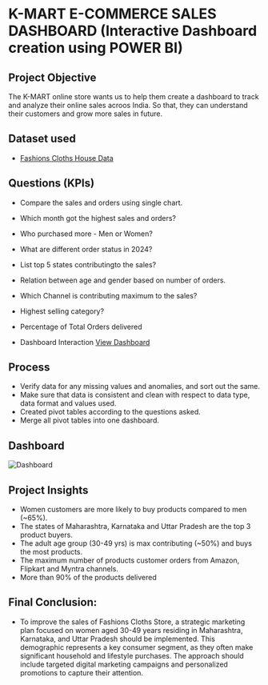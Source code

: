 # K-MART E-COMMERCE SALES DASHBOARD (Interactive Dashboard creation using POWER BI)
## Project Objective
The K-MART online store wants us to help them create a dashboard to track and analyze their online sales acroos India. So that, they can understand their customers and grow more sales in future.

## Dataset used
- <a href ="https://github.com/poojagavhane16/Data-Analysis-Dashboard/blob/main/Fashions%20Cloths%20House%20Data%20Analysis.xlsm">Fashions Cloths House Data</a>

## Questions (KPIs)
- Compare the sales and orders using single chart.

- Which month got the highest sales and orders?

- Who purchased more - Men or Women?

- What are different order status in 2024?

- List top 5 states contributingto the sales?

- Relation between age and gender based on number of orders.

- Which Channel is contributing maximum to the sales?

- Highest selling category?

- Percentage of Total Orders delivered

- Dashboard Interaction <a href="https://github.com/poojagavhane16/Data-Analysis-Dashboard/blob/main/Dashboard.PNG">View Dashboard</a>

## Process
- Verify data for any missing values and anomalies, and sort out the same.
- Make sure that data is consistent and clean with respect to data type, data format and values used.
- Created pivot tables according to the questions asked.
- Merge all pivot tables into one dashboard.

## Dashboard
![Dashboard](https://github.com/user-attachments/assets/2d2fbb1a-e750-4c7d-85bf-824ec0d3dcb6)

## Project Insights
- Women customers are more likely to buy products compared to men (~65%).
- The states of Maharashtra, Karnataka and Uttar Pradesh are the top 3 product buyers.
- The adult age group (30-49 yrs) is max contributing (~50%) and buys the most products.
- The maximum number of products customer orders from Amazon, Flipkart and Myntra channels.
- More than 90% of the products delivered

## Final Conclusion:
- To improve the sales of Fashions Cloths Store, a strategic marketing plan focused on women aged 30-49 years residing in Maharashtra, Karnataka, and Uttar Pradesh should be implemented. This demographic represents a key consumer segment, as they often make significant household and lifestyle purchases. The approach should include targeted digital marketing campaigns and personalized promotions to capture their attention.


